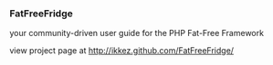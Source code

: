 ### FatFreeFridge

your community-driven user guide for the PHP Fat-Free Framework

view project page at http://ikkez.github.com/FatFreeFridge/